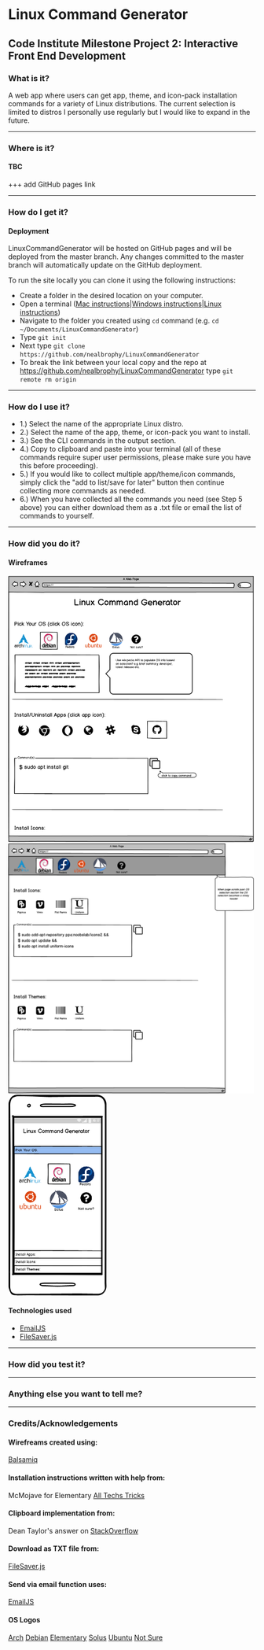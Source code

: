 # Linux Command Generator
## Code Institute Milestone Project 2: Interactive Front End Development

### What is it?

A web app where users can get app, theme, and icon-pack installation commands for a variety of Linux distributions. The current selection is limited to distros I personally use regularly but I would like to expand in the future.

---
### Where is it?
#### TBC

+++ add GitHub pages link

---
### How do I get it?

#### Deployment
LinuxCommandGenerator will be hosted on GitHub pages and will be deployed from the master branch. Any changes committed to the master branch will automatically update on the GitHub deployment.

To run the site locally you can clone it using the following instructions:
- Create a folder in the desired location on your computer.
- Open a terminal ([Mac instructions](https://macpaw.com/how-to/use-terminal-on-mac)|[Windows instructions](https://www.quora.com/How-do-I-open-terminal-in-windows)|[Linux instructions](https://www.howtogeek.com/howto/22283/four-ways-to-get-instant-access-to-a-terminal-in-linux/))
- Navigate to the folder you created using `cd` command (e.g. `cd ~/Documents/LinuxCommandGenerator`)
- Type `git init`
- Next type `git clone https://github.com/nealbrophy/LinuxCommandGenerator`
- To break the link between your local copy and the repo at https://github.com/nealbrophy/LinuxCommandGenerator type `git remote rm origin`


---
### How do I use it?
- 1.) Select the name of the appropriate Linux distro.
- 2.) Select the name of the app, theme, or icon-pack you want to install.
- 3.) See the CLI commands in the output section.
- 4.) Copy to clipboard and paste into your terminal (all of these commands require super user permissions, please make sure you have this before proceeding).
- 5.) If you would like to collect multiple app/theme/icon commands, simply click the "add to list/save for later" button then continue collecting more commands as needed.
- 6.) When you have collected all the commands you need (see Step 5 above) you can either download them as a .txt file or email the list of commands to yourself.

---
### How did you do it?
#### Wireframes
<img src="images/Desktop-1.png" alt="desktop-wireframe-1" width="500px">
<img src="images/Desktop-2.png" alt="desktop-wireframe-2" width="500px">
<img src="images/Mobile.png" alt="mobile-wireframe" width="200px">


#### Technologies used
- [EmailJS](https://www.emailjs.com/)
- [FileSaver.js](https://github.com/eligrey/FileSaver.js/)

---
### How did you test it?
---
### Anything else you want to tell me?
---
### Credits/Acknowledgements

#### Wirefreams created using:
[Balsamiq](https://balsamiq.com/)

#### Installation instructions written with help from:
McMojave for Elementary [All Techs Tricks](https://alltechstricks.blogspot.com/2019/05/how-to-install-mcmojave-linux-theme.html)

#### Clipboard implementation from:
Dean Taylor's answer on [StackOverflow](https://stackoverflow.com/questions/400212/how-do-i-copy-to-the-clipboard-in-javascript)

#### Download as TXT file from:
[FileSaver.js](https://github.com/eligrey/FileSaver.js/)

#### Send via email function uses:
[EmailJS](https://www.emailjs.com/)

#### OS Logos
[Arch](https://commons.wikimedia.org/wiki/File:Archlinux-vert-dark.svg)
[Debian](https://commons.wikimedia.org/wiki/File:Debian_logo.png)
[Elementary](https://commons.wikimedia.org/wiki/File:Elementary_logo.svg)
[Solus](https://commons.wikimedia.org/wiki/File:Solus.svg)
[Ubuntu](https://worldvectorlogo.com/logo/ubuntu-icon)
[Not Sure](https://commons.wikimedia.org/wiki/File:Question_mark_alternate.png)